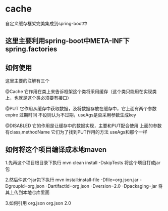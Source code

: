 # cache
自定义缓存框架完美集成到spring-boot中
## 这里主要利用spring-boot中META-INF下spring.factories

## 如何使用
这里主要的注解有三个

@Cache 它作用在类上来告诉框架这个类将采用缓存（这个类只能用在实现类上，也就是这个类必须要有接口）

@PUT 它作用从缓存中获取数据，及将数据存放在缓存中，它上面有两个参数expire 过期时间 不设则认为不过期，useAgs是否采用参数生成key

@DISABLED 它的作用是让缓存中的数据实现，主要和PUT配合使用 上面的参数有class,methodName 它们为了找到PUT作用的方法 useAgs和那个一样

## 如何将这个项目编译成本地maven

1.先再这个项目根目录下执行 mvn clean install -DskipTests 将这个项目打成jar包

2.然后件这个jar包下执行 mvn install:install-file -Dfile=org.json.jar -DgroupId=org.json -DartifactId=org.json -Dversion=2.0 -Dpackaging=jar 
将其上传到本地仓库里面

3.如何引用
<dependency>
       <groupId>org.json</groupId>
         <artifactId>org.json</artifactId>
        <version>2.0</version>
</dependency>
